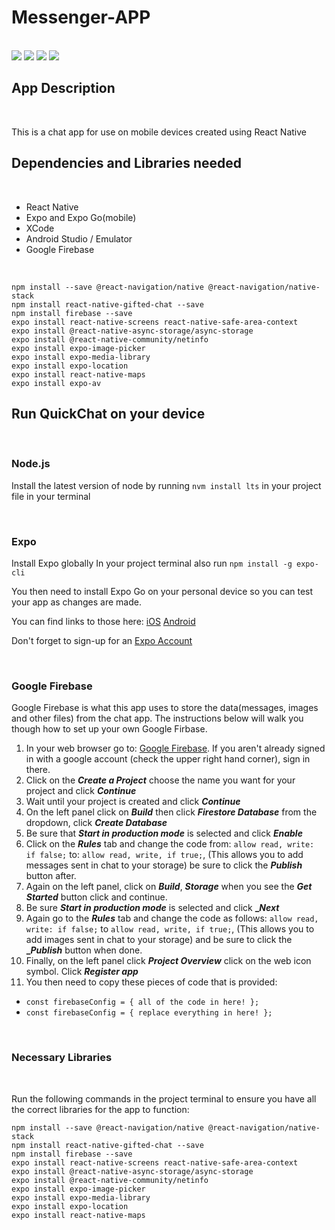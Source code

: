 # Messenger-APP

<br>

<img src="/imgs/welcome-screen.png">
<img src="/imgs/sign-in-success.png">
<img src="/imgs/chat-screen.png">
<img src="/imgs/shared-location.png">

## App Description

<br>

This is a chat app for use on mobile devices created using React Native

## Dependencies and Libraries needed

<br>

- React Native
- Expo and Expo Go(mobile)
- XCode
- Android Studio / Emulator
- Google Firebase

<br>

```
npm install --save @react-navigation/native @react-navigation/native-stack
npm install react-native-gifted-chat --save
npm install firebase --save
expo install react-native-screens react-native-safe-area-context
expo install @react-native-async-storage/async-storage
expo install @react-native-community/netinfo
expo install expo-image-picker
expo install expo-media-library
expo install expo-location
expo install react-native-maps
expo install expo-av
```

## Run QuickChat on your device

<br>

### Node.js

Install the latest version of node by running `nvm install lts` in your project file in your terminal

<br>

### Expo

Install Expo globally In your project terminal also run `npm install -g expo-cli`

You then need to install Expo Go on your personal device so you can test your app as changes are made.

You can find links to those here:
[iOS](https://apps.apple.com/us/app/expo-go/id982107779)
[Android](https://play.google.com/store/apps/details?id=host.exp.exponent&hl=en_US&gl=US&pli=1)

Don't forget to sign-up for an [Expo Account](expo.dev)

<br>

### Google Firebase

Google Firebase is what this app uses to store the data(messages, images and other files) from the chat app. The instructions below will walk you though how to set up your own Google Firbase.

1. In your web browser go to: [Google Firebase](https://firebase.google.com/). If you aren't already signed in with a google account (check the upper right hand corner), sign in there.
2. Click on the **_Create a Project_** choose the name you want for your project and click **_Continue_**
3. Wait until your project is created and click **_Continue_**
4. On the left panel click on **_Build_** then click **_Firestore Database_** from the dropdown, click **_Create Database_**
5. Be sure that **_Start in production mode_** is selected and click **_Enable_**
6. Click on the **_Rules_** tab and change the code from: `allow read, write: if false;` to: `allow read, write, if true;`, (This allows you to add messages sent in chat to your storage) be sure to click the **_Publish_** button after.
7. Again on the left panel, click on **_Build_**, **_Storage_** when you see the **_Get Started_** button click and continue.
8. Be sure **_Start in production mode_** is selected and click **\__Next_**
9. Again go to the **_Rules_** tab and change the code as follows: `allow read, write: if false;` to `allow read, write, if true;`, (This allows you to add images sent in chat to your storage) and be sure to click the **\__Publish_** button when done.
10. Finally, on the left panel click **_Project Overview_** click on the web icon **</BR>** symbol. Click **_Register app_**
11. You then need to copy these pieces of code that is provided:

- `const firebaseConfig = { all of the code in here! };`
- `const firebaseConfig = { replace everything in here! };`

<br>

### Necessary Libraries

<br>

Run the following commands in the project terminal to ensure you have all the correct libraries for the app to function:

```
npm install --save @react-navigation/native @react-navigation/native-stack
npm install react-native-gifted-chat --save
npm install firebase --save
expo install react-native-screens react-native-safe-area-context
expo install @react-native-async-storage/async-storage
expo install @react-native-community/netinfo
expo install expo-image-picker
expo install expo-media-library
expo install expo-location
expo install react-native-maps
```
